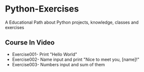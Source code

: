 # Python-Exercises
A Educational Path about Python projects, knowledge, classes and exercises

## Course In Video
- Exercise001- Print "Hello World"
- Exercise002- Name input and print "Nice to meet you, [name]!"
- Exercise003- Numbers input and sum of them
